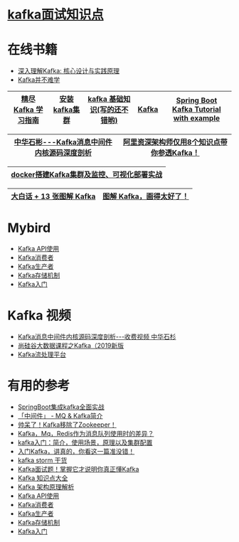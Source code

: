 # [kafka面试知识点](https://github.com/stevenli91748/Message-Server-System/blob/master/Kafka/Interview/README.md)

# 在线书籍
* [深入理解Kafka: 核心设计与实践原理](https://weread.qq.com/web/reader/e9a32a0071848698e9a39b8kc81322c012c81e728d9d180)
* [Kafka并不难学](https://weread.qq.com/web/reader/bb03287071848770bb0d2c4)


[精尽 Kafka 学习指南](http://svip.iocoder.cn/Kafka/tutorials/)|[安装kafka集群](https://www.kancloud.cn/suixiaofeng/linux/895363)|[kafka 基础知识(写的还不错哟)](https://www.jianshu.com/p/9389fcc51040)|[Kafka](https://www.kancloud.cn/zlt2000/microservices-platform/2104312)|[Spring Boot Kafka Tutorial with example](https://www.javainuse.com/messaging/kafka)|
---|---|---|---|---|

[中华石彬---Kafka消息中间件内核源码深度剖析](https://apppukyptrl1086.pc.xiaoe-tech.com/detail/p_60687291e4b09134c98517fe/6)|[阿里资深架构师仅用8个知识点带你参透Kafka！](https://www.jianshu.com/p/e55121d23400)|
---|---|

[docker搭建Kafka集群及监控、可视化部署实战](https://www.jianshu.com/p/7ccf0a316676)|
---|


[大白话 + 13 张图解 Kafka](https://zhuanlan.zhihu.com/p/103276657?utm_source=wechat_session&utm_medium=social&utm_oi=991812777480134656)|[图解 Kafka，画得太好了！](https://segmentfault.com/a/1190000040104967?utm_source=sf-similar-article)|
---|---|

# Mybird
* [Kafka API使用](https://mrbird.cc/Kafka-API%E4%BD%BF%E7%94%A8.html)
* [Kafka消费者](https://mrbird.cc/Kafka%E6%B6%88%E8%B4%B9%E8%80%85.html)
* [Kafka生产者](https://mrbird.cc/Kafka%E7%94%9F%E4%BA%A7%E8%80%85.html)
* [Kafka存储机制](https://mrbird.cc/Kafka%E5%AD%98%E5%82%A8%E6%9C%BA%E5%88%B6.html)
* [Kafka入门](https://mrbird.cc/Kafka%E5%85%A5%E9%97%A8.html)


# Kafka 视频
* [Kafka消息中间件内核源码深度剖析---收费视频 中华石杉](https://apppukyptrl1086.pc.xiaoe-tech.com/detail/p_60687291e4b09134c98517fe/6)
*  [尚硅谷大数据课程之Kafka（2019新版](https://www.bilibili.com/video/av65544753/?spm_id_from=333.788.videocard.1)
*  [Kafka流处理平台](https://www.imooc.com/learn/1043)
# 有用的参考
* [SpringBoot集成kafka全面实战](https://www.jianshu.com/p/b30cbeb400a1)
* [「中间件」 - MQ & Kafka简介](https://zhuanlan.zhihu.com/p/67967038)
* [帅呆了！Kafka移除了Zookeeper！](https://zhuanlan.zhihu.com/p/368600560)
* [Kafka，Mq，Redis作为消息队列使用时的差异？](https://www.zhihu.com/question/43557507)
* [kafka入门：简介，使用场景，原理以及集群配置](https://blog.csdn.net/dw147258dw/article/details/92958999)
* [入门Kafka，讲真的，你看这一篇准没错！](https://zhuanlan.zhihu.com/p/344294881)
* [kafka storm 干货](https://blog.csdn.net/qq_27384769/article/details/80113336)
* [Kafka面试题！掌握它才说明你真正懂Kafka](https://mp.weixin.qq.com/s?__biz=MzA5NTUzNTA2Mw==&mid=2454933508&idx=1&sn=f993f90fd83c0eca8cd1b15a9b6db017&scene=21#wechat_redirect)
* [Kafka 知识点大全](http://dockone.io/article/10017)
* [Kafka 架构原理解析](http://dockone.io/article/9956)
* [Kafka API使用](https://mrbird.cc/Kafka-API%E4%BD%BF%E7%94%A8.html)
* [Kafka消费者](https://mrbird.cc/Kafka%E6%B6%88%E8%B4%B9%E8%80%85.html)
* [Kafka生产者](https://mrbird.cc/Kafka%E7%94%9F%E4%BA%A7%E8%80%85.html)
* [Kafka存储机制](https://mrbird.cc/Kafka%E5%AD%98%E5%82%A8%E6%9C%BA%E5%88%B6.html)
* [Kafka入门](https://mrbird.cc/Kafka%E5%85%A5%E9%97%A8.html)
